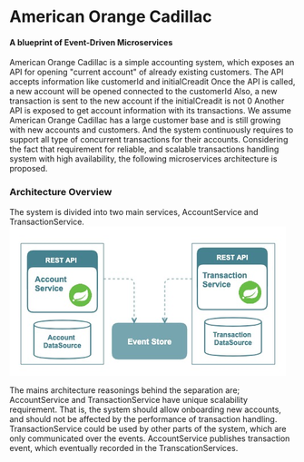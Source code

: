 # American Orange Cadillac
#### A blueprint of Event-Driven Microservices

American Orange Cadillac is a simple accounting system, which exposes an API for opening "current account" of already existing customers.
The API accepts information like customerId and initialCreadit
Once the API is called, a new account will be opened connected to the customerId
Also, a new transaction is sent to the new account if the initialCreadit is not 0
Another API is exposed to get account information with its transactions.
We assume American Orange Cadillac has a large customer base and is still growing with new accounts and customers. And the system continuously requires to support all type of concurrent transactions for their accounts. Considering the fact that requirement for reliable, and scalable transactions handling system with high availability, the following microservices architecture is proposed.

### Architecture Overview
The system is divided into two main services, AccountService and TransactionService. 
![Alt text](docs/aoc.jpg?raw=true "Title")

The mains architecture reasonings behind the separation are;
AccountService and TransactionService have unique scalability requirement. That is, the system should allow onboarding new accounts, and should not be affected by the performance of transaction handling.
TransactionService could be used by other parts of the system, which are only communicated over the events. 
AccountService publishes transaction event, which eventually recorded in the TranscationServices.
